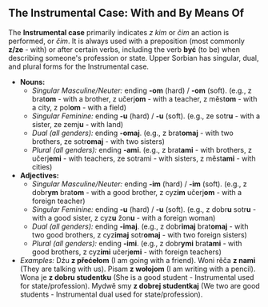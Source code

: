 ## The Instrumental Case: With and By Means Of

The **Instrumental case** primarily indicates *z kim* or *čim* an action is performed, or *čim*. It is always used with a preposition (most commonly **z/ze** - with) or after certain verbs, including the verb **być** (to be) when describing someone's profession or state. Upper Sorbian has singular, dual, and plural forms for the Instrumental case.

* **Nouns:**
    * *Singular Masculine/Neuter:* ending **-om** (hard) / **-om** (soft). (e.g., z brat**om** - with a brother, z učerj**om** - with a teacher, z měst**om** - with a city, z pol**om** - with a field)
    * *Singular Feminine:* ending **-u** (hard) / **-u** (soft). (e.g., ze sоtr**u** - with a sister, ze zemj**u** - with land)
    * *Dual (all genders):* ending **-omaj**. (e.g., z brat**omaj** - with two brothers, ze sоtr**omaj** - with two sisters)
    * *Plural (all genders):* ending **-ami**. (e.g., z brat**ami** - with brothers, z učerj**emi** - with teachers, ze sotrami - with sisters, z měst**ami** - with cities)
* **Adjectives:**
    * *Singular Masculine/Neuter:* ending **-im** (hard) / **-im** (soft). (e.g., z dobr**ym** brat**om** - with a good brother, z cyz**im** učerj**om** - with a foreign teacher)
    * *Singular Feminine:* ending **-u** (hard) / **-u** (soft). (e.g., z dobr**u** sotr**u** - with a good sister, z cyz**u** žon**u** - with a foreign woman)
    * *Dual (all genders):* ending **-imaj**. (e.g., z dobr**imaj** brat**omaj** - with two good brothers, z cyz**imaj** sotr**omaj** - with two foreign sisters)
    * *Plural (all genders):* ending **-imi**. (e.g., z dobr**ymi** brat**ami** - with good brothers, z cyz**imi** učerj**emi** - with foreign teachers)
* *Examples:* Dźu **z přećełom** (I am going with a friend). Woni rěča **z nami** (They are talking with us). Pisam **z wołojom** (I am writing with a pencil). Wona je **z dobru studentku** (She is a good student - Instrumental used for state/profession). Mydwě smy **z dobrej studentkaj** (We two are good students - Instrumental dual used for state/profession).